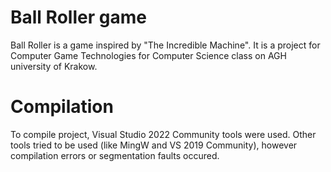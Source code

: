 # Ball Roller game
Ball Roller is a game inspired by "The Incredible Machine". It is a project for Computer Game Technologies for Computer Science class on AGH university of Krakow.

# Compilation
To compile project, Visual Studio 2022 Community tools were used. Other tools tried to be used (like MingW and VS 2019 Community), however compilation errors or segmentation faults occured.